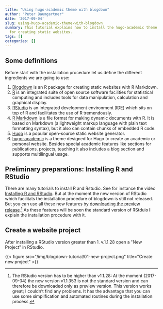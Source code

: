 ```yaml
---
title: "Using hugo-academic theme with blogdown"
author: "Peter Baumgartner"
date: '2017-09-04'
slug: using-hugo-academic-theme-with-blogdown
summary: This tutorial explains how to install the hugo-academic theme on top of blogdown
  for creating static websites.
tags: []
categories: []
---
```


## Some definitions

Before start with the installation procedure let us define the different ingredients we are going to use:

1. [Blogdown](https://bookdown.org/yihui/blogdown/) is an R package for creating static websites with R Markdown. 
2. [R](https://www.r-project.org/about.html) is an integrated suite of open source software facilities for statistical computing and includes tools for data manipulation, calculation and graphical display.
2. [RStudio](https://www.rstudio.com/) is an integrated development environment (IDE) which sits on top of R and facilitates the use of R tremendously.
3. [R Markdown](http://rmarkdown.rstudio.com/) is a file format for making dynamic documents with R. It is based on Markdown (a lightweight markup language with plain text formatting syntax), but it also can contain chunks of embedded R code.
4. [Hugo](https://gohugo.io/) is a popular open-source static website generator.
5. [hugo-academic](https://themes.gohugo.io/academic/) is a theme designed for Hugo to create an academic or personal website. Besides special academic features like sections for publications, projects, teaching it also includes a blog section and supports multilingual usage.

## Preliminary preparations: Installing R and RStudio

There are many tutorials to install R and Rstudio. See for instance the video [Installing R and RStudio](https://www.youtube.com/watch?v=cX532N_XLIs). But at the moment the new version of RStudio which facilitats the installation procedure of blogdown is still not released. But you can use all these new features by [downloading the preview release](https://www.rstudio.com/products/rstudio/download/preview/).[^1] As these features will be soon the standard version of RStduio I explain the installation procedure with it.

[^1]: The RStudio version has to be higher than v1.1.28: At the moment (2017-09-04) the new version v1.1.353 is not the standard version and can therefore be downloaded only as preview version. This version works great; I couldn’t find any problems. It has the advantage that you can use some simplification and automated routines during the installation process. 

## Create a website project

After installing a RStudio version greater than 1. v.1.1.28 open a "New Project" in RStudio.

<!-- 
The following r code has to be knitted in order to produce a html/pdf/word file e.g. for bookdown.
The picture is not be seen as static website with hugo
```{r new-project, fig.cap='Create a new project.', fig.align='center', out.width='80%', echo=FALSE} 
 knitr::include_graphics('../../static/img/blogdown-tutorial/01-new-project.png')
``` 
-->

{{< figure src="/img/blogdown-tutorial/01-new-project.png" title="Create new project" >}}


